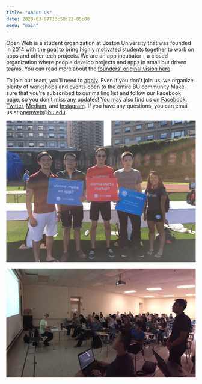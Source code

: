 ```yaml
---
title: "About Us"
date: 2020-03-07T13:50:22-05:00
menu: "main"
---
```


Open Web is a student organization at Boston University that was founded in 2014 with the goal to bring highly motivated students together to work on apps and other tech projects. We are an app incubator - a closed organization where people develop projects and apps in small but driven teams. You can read more about the [founders' original vision here](https://medium.com/@openwebbu/the-new-chapter-for-open-web-3c06fe735a41).

To join our team, you'll need to [apply](http://openwebbu.org/join). Even if you don't join us, we organize plenty of workshops and events open to the entire BU community Make sure that you're subscribed to our mailing list and follow our Facebook page, so you don't miss any updates! You may also find us on [Facebook](https://www.facebook.com/openwebbu), [Twitter](https://twitter.com/openwebbu), [Medium](https://medium.com/@openwebbu), and [Instagram](https://instagram.com/openwebbu/). If you have any questions, you can email us at [openweb@bu.edu](mailto:openweb@bu.edu).

![Open Web at SPLASH](/about/splash.png)

![Open Web Workshop](/about/workshop.png)
